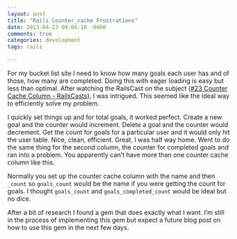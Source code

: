 ```yaml
---
layout: post
title: "Rails Counter_cache Frustrations"
date: 2013-04-23 09:04:16 -0400
comments: true
categories: development
tags: rails

---
```

For my bucket list site I need to know how many goals each user has and of those, how many are completed. Doing this with eager loading is easy but less than optimal. After watching the RailsCast on the subject ([#23 Counter Cache Column - RailsCasts](http://railscasts.com/episodes/23-counter-cache-column)), I was intrigued. This seemed like the ideal way to efficiently solve my problem.<!-- more -->

I quickly set things up and for total goals, it worked perfect. Create a new goal and the counter would increment. Delete a goal and the counter would decrement. Get the count for goals for a particular user and it would only hit the user table. Nice, clean, efficient. Great, I was half way home. Went to do the same thing for the second column, the counter for completed goals and ran into a problem. You apparently can’t have more than one counter cache column like this.

Normally you set up the counter cache column with the name and then ```_count``` so ```goals_count``` would be the name if you were getting the count for goals. I thought ```goals_count``` and ```goals_completed_count``` would be ideal but no dice.

After a bit of research I found a gem that does exactly what I want. I’m still in the process of implementing this gem but expect a future blog post on how to use this gem in the next few days.